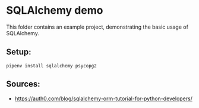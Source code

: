 # SQLAlchemy demo

This folder contains an example project, demonstrating the basic usage of SQLAlchemy.

## Setup:
    pipenv install sqlalchemy psycopg2

## Sources:
- https://auth0.com/blog/sqlalchemy-orm-tutorial-for-python-developers/
